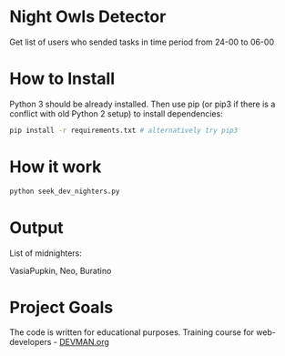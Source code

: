 # Night Owls Detector

Get list of users who sended tasks in time period from 24-00 to 06-00

# How to Install

Python 3 should be already installed. Then use pip (or pip3 if there is a conflict with old Python 2 setup) to install dependencies:

```bash
pip install -r requirements.txt # alternatively try pip3
```

# How it work
```bash
python seek_dev_nighters.py
```

# Output

List of midnighters:

VasiaPupkin, Neo, Buratino

# Project Goals

The code is written for educational purposes. Training course for web-developers - [DEVMAN.org](https://devman.org)

